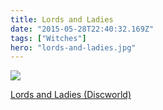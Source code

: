 ```yaml
---
title: Lords and Ladies
date: "2015-05-28T22:40:32.169Z"
tags: ["Witches"]
hero: "lords-and-ladies.jpg"
---
```


<a target="_blank"  href="https://www.amazon.com/gp/product/006223739X/ref=as_li_tl?ie=UTF8&camp=1789&creative=9325&creativeASIN=006223739X&linkCode=as2&tag=onionblossom-20&linkId=335bd12dd8d52eafff4670108a0b8e21"><img border="0" src="//ws-na.amazon-adsystem.com/widgets/q?_encoding=UTF8&MarketPlace=US&ASIN=006223739X&ServiceVersion=20070822&ID=AsinImage&WS=1&Format=_SL250_&tag=onionblossom-20" ></a><img src="//ir-na.amazon-adsystem.com/e/ir?t=onionblossom-20&l=am2&o=1&a=006223739X" width="1" height="1" border="0" alt="" style="border:none !important; margin:0px !important;" />

<a target="_blank" href="https://www.amazon.com/gp/product/006223739X/ref=as_li_tl?ie=UTF8&camp=1789&creative=9325&creativeASIN=006223739X&linkCode=as2&tag=onionblossom-20&linkId=444adbdc266e711c8cd6ab5bd757406e">Lords and Ladies (Discworld)</a><img src="//ir-na.amazon-adsystem.com/e/ir?t=onionblossom-20&l=am2&o=1&a=006223739X" width="1" height="1" border="0" alt="" style="border:none !important; margin:0px !important;" />
